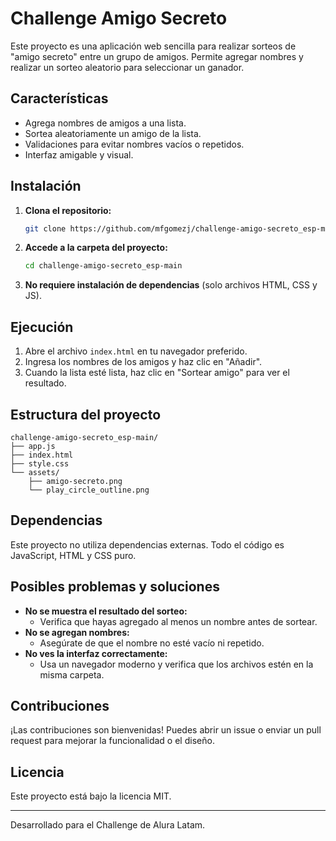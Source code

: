 # Challenge Amigo Secreto

Este proyecto es una aplicación web sencilla para realizar sorteos de "amigo secreto" entre un grupo de amigos. Permite agregar nombres y realizar un sorteo aleatorio para seleccionar un ganador.

## Características
- Agrega nombres de amigos a una lista.
- Sortea aleatoriamente un amigo de la lista.
- Validaciones para evitar nombres vacíos o repetidos.
- Interfaz amigable y visual.

## Instalación

1. **Clona el repositorio:**
   ```bash
   git clone https://github.com/mfgomezj/challenge-amigo-secreto_esp-main.git
   ```
2. **Accede a la carpeta del proyecto:**
   ```bash
   cd challenge-amigo-secreto_esp-main
   ```
3. **No requiere instalación de dependencias** (solo archivos HTML, CSS y JS).

## Ejecución

1. Abre el archivo `index.html` en tu navegador preferido.
2. Ingresa los nombres de los amigos y haz clic en "Añadir".
3. Cuando la lista esté lista, haz clic en "Sortear amigo" para ver el resultado.

## Estructura del proyecto

```
challenge-amigo-secreto_esp-main/
├── app.js
├── index.html
├── style.css
└── assets/
    ├── amigo-secreto.png
    └── play_circle_outline.png
```

## Dependencias

Este proyecto no utiliza dependencias externas. Todo el código es JavaScript, HTML y CSS puro.

## Posibles problemas y soluciones

- **No se muestra el resultado del sorteo:**
  - Verifica que hayas agregado al menos un nombre antes de sortear.
- **No se agregan nombres:**
  - Asegúrate de que el nombre no esté vacío ni repetido.
- **No ves la interfaz correctamente:**
  - Usa un navegador moderno y verifica que los archivos estén en la misma carpeta.

## Contribuciones

¡Las contribuciones son bienvenidas! Puedes abrir un issue o enviar un pull request para mejorar la funcionalidad o el diseño.

## Licencia

Este proyecto está bajo la licencia MIT.

---

Desarrollado para el Challenge de Alura Latam.
